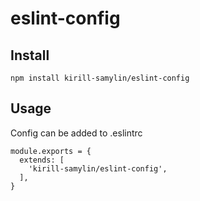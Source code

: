 # eslint-config

## Install

``` npm install kirill-samylin/eslint-config ```

## Usage

Config can be added to .eslintrc

```JS
module.exports = {
  extends: [
    'kirill-samylin/eslint-config',
  ],
}
```
